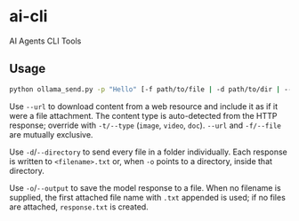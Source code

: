 # ai-cli
AI Agents CLI Tools

## Usage

```bash
python ollama_send.py -p "Hello" [-f path/to/file | -d path/to/dir | --url https://example.com] [-o [output.txt]]
```

Use `--url` to download content from a web resource and include it as if it
were a file attachment. The content type is auto-detected from the HTTP
response; override with `-t/--type` (`image`, `video`, `doc`).
`--url` and `-f/--file` are mutually exclusive.

Use `-d`/`--directory` to send every file in a folder individually. Each
response is written to `<filename>.txt` or, when `-o` points to a directory,
inside that directory.

Use `-o`/`--output` to save the model response to a file. When no
filename is supplied, the first attached file name with `.txt` appended is
used; if no files are attached, `response.txt` is created.
